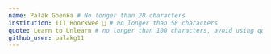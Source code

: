 ```yaml
---
name: Palak Goenka # No longer than 28 characters
institution: IIT Roorkwee 🚩 # no longer than 58 characters
quote: Learn to Unlearn # no longer than 100 characters, avoid using quotes(") to guarantee the format remains the same.
github_user: palakg11
---
```

